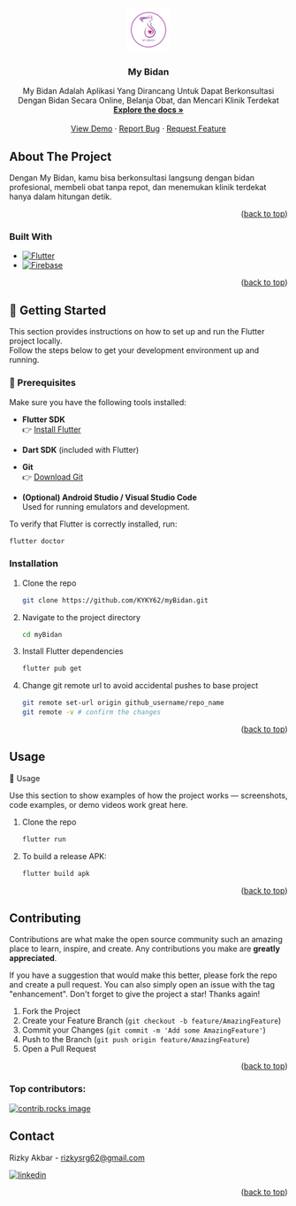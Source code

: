 <!-- Improved compatibility of back to top link: See: https://github.com/othneildrew/Best-README-Template/pull/73 -->
<a id="readme-top"></a>
<!--
*** Thanks for checking out the Best-README-Template. If you have a suggestion
*** that would make this better, please fork the repo and create a pull request
*** or simply open an issue with the tag "enhancement".
*** Don't forget to give the project a star!
*** Thanks again! Now go create something AMAZING! :D
-->



<!-- PROJECT SHIELDS -->
<!--
*** I'm using markdown "reference style" links for readability.
*** Reference links are enclosed in brackets [ ] instead of parentheses ( ).
*** See the bottom of this document for the declaration of the reference variables
*** for contributors-url, forks-url, etc. This is an optional, concise syntax you may use.
*** https://www.markdownguide.org/basic-syntax/#reference-style-links
-->

<!-- PROJECT LOGO -->
<br />
<div align="center">
  <a href="https://github.com/KYKY62/myBidan">
    <img src="assets/icons/logo.jpg" alt="Logo" width="80" height="80">
  </a>

<h3 align="center">My Bidan</h3>

  <p align="center">
    My Bidan Adalah Aplikasi Yang Dirancang Untuk Dapat Berkonsultasi Dengan Bidan Secara Online, Belanja Obat, dan Mencari Klinik Terdekat
    <br />
    <a href="https://github.com/KYKY62/myBidan"><strong>Explore the docs »</strong></a>
    <br />
    <br />
    <a href="https://www.mediafire.com/file/h1ghmw08xuwz6p8/mybidan.apk/file">View Demo</a>
    &middot;
    <a href="https://github.com/KYKY62/myBidan/issues/new?labels=bug&template=bug-report---.md">Report Bug</a>
    &middot;
    <a href="https://github.com/KYK62/myBidan/issues/new?labels=enhancement&template=feature-request---.md">Request Feature</a>
  </p>
</div>

<!-- ABOUT THE PROJECT -->
## About The Project

Dengan My Bidan, kamu bisa berkonsultasi langsung dengan bidan profesional, membeli obat tanpa repot, dan menemukan klinik terdekat hanya dalam hitungan detik.

<p align="right">(<a href="#readme-top">back to top</a>)</p>



### Built With

* [![Flutter][Flutter-badge]][Flutter-url]
* [![Firebase][Firebase-badge]][Firebase-url]


<p align="right">(<a href="#readme-top">back to top</a>)</p>



<!-- GETTING STARTED -->
## 🚀 Getting Started

This section provides instructions on how to set up and run the Flutter project locally.  
Follow the steps below to get your development environment up and running.

### 🧩 Prerequisites

Make sure you have the following tools installed:

* **Flutter SDK**  
  👉 [Install Flutter](https://docs.flutter.dev/get-started/install)

* **Dart SDK** (included with Flutter)

* **Git**  
  👉 [Download Git](https://git-scm.com/downloads)

* **(Optional) Android Studio / Visual Studio Code**  
  Used for running emulators and development.

  
To verify that Flutter is correctly installed, run:
```sh
flutter doctor
```

### Installation

1. Clone the repo
   ```sh
   git clone https://github.com/KYKY62/myBidan.git
   ```
3. Navigate to the project directory
   ```sh
   cd myBidan
   ```
4. Install Flutter dependencies
   ```sh
   flutter pub get
   ```
5. Change git remote url to avoid accidental pushes to base project
   ```sh
   git remote set-url origin github_username/repo_name
   git remote -v # confirm the changes
   ```

<p align="right">(<a href="#readme-top">back to top</a>)</p>



<!-- USAGE EXAMPLES -->
## Usage

📱 Usage

Use this section to show examples of how the project works — screenshots, code examples, or demo videos work great here.

1. Clone the repo
   ```sh
   flutter run
   ```
2. To build a release APK:
   ```sh
   flutter build apk 
   ```

<p align="right">(<a href="#readme-top">back to top</a>)</p>

<!-- CONTRIBUTING -->
## Contributing

Contributions are what make the open source community such an amazing place to learn, inspire, and create. Any contributions you make are **greatly appreciated**.

If you have a suggestion that would make this better, please fork the repo and create a pull request. You can also simply open an issue with the tag "enhancement".
Don't forget to give the project a star! Thanks again!

1. Fork the Project
2. Create your Feature Branch (`git checkout -b feature/AmazingFeature`)
3. Commit your Changes (`git commit -m 'Add some AmazingFeature'`)
4. Push to the Branch (`git push origin feature/AmazingFeature`)
5. Open a Pull Request

<p align="right">(<a href="#readme-top">back to top</a>)</p>

### Top contributors:

<a href="https://github.com/KYKY62/myBidan/graphs/contributors">
  <img src="https://contrib.rocks/image?repo=KYKY62/myBidan" alt="contrib.rocks image" />
</a>

<!-- CONTACT -->
## Contact

Rizky Akbar - rizkysrg62@gmail.com

[![linkedin][linkedin-shield]][linkedin-url]

<p align="right">(<a href="#readme-top">back to top</a>)</p>

<!-- MARKDOWN LINKS & IMAGES -->
<!-- https://www.markdownguide.org/basic-syntax/#reference-style-links -->
[contributors-shield]: https://img.shields.io/github/contributors/github_username/repo_name.svg?style=for-the-badge
[contributors-url]: https://github.com/github_username/repo_name/graphs/contributors
[forks-shield]: https://img.shields.io/github/forks/github_username/repo_name.svg?style=for-the-badge
[forks-url]: https://github.com/github_username/repo_name/network/members
[stars-shield]: https://img.shields.io/github/stars/github_username/repo_name.svg?style=for-the-badge
[stars-url]: https://github.com/github_username/repo_name/stargazers
[issues-shield]: https://img.shields.io/github/issues/github_username/repo_name.svg?style=for-the-badge
[issues-url]: https://github.com/github_username/repo_name/issues
[license-shield]: https://img.shields.io/github/license/github_username/repo_name.svg?style=for-the-badge
[license-url]: https://github.com/github_username/repo_name/blob/master/LICENSE.txt
[linkedin-shield]: https://img.shields.io/badge/-LinkedIn-black.svg?style=for-the-badge&logo=linkedin&colorB=555
[linkedin-url]: https://www.linkedin.com/in/rizkysrg62
[product-screenshot]: images/screenshot.png
<!-- Shields.io badges. You can a comprehensive list with many more badges at: https://github.com/inttter/md-badges -->
[Flutter-badge]: https://img.shields.io/badge/Flutter-02569B?style=for-the-badge&logo=flutter&logoColor=white
[Flutter-url]: https://flutter.dev
[Firebase-badge]: https://img.shields.io/badge/Firebase-20232A?style=for-the-badge&logo=firebase&logoColor=EF433F
[Firebase-url]: https://firebase.com/

